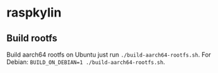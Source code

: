 # raspkylin

## Build rootfs

Build aarch64 rootfs on Ubuntu just run `./build-aarch64-rootfs.sh`. For Debian: `BUILD_ON_DEBIAN=1 ./build-aarch64-rootfs.sh`.
